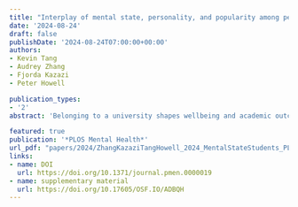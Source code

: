 ```yaml
---
title: "Interplay of mental state, personality, and popularity among peers in shaping belongingness of first-year students: A cross-sectional study"
date: '2024-08-24'
draft: false
publishDate: '2024-08-24T07:00:00+00:00'
authors:
- Kevin Tang
- Audrey Zhang
- Fjorda Kazazi
- Peter Howell

publication_types:
- '2'
abstract: 'Belonging to a university shapes wellbeing and academic outcomes for first-year students, yet this belongingness is harder to achieve for those from lower socio-economic back- grounds. This study delved into the flexible construct of status—the individual’s perceived position within the university’s social hierarchy and the strategy they adopt to achieve that position—and its impact on their belongingness. The objective was to identify key psycho- logical contributors that could impact first-year Psychology students expected social status and thereby their belongingness. A cross-sectional study tested first year Psychology stu- dents entering university in 2021 and 2022.The first-year students completed a battery of questionnaires to ascertain their status, belongingness to the university, mental state, and personalities. Structural equation modelling (SEM) was employed to evaluate a social eco- logical model focusing on belongingness. This analysis investigated the mediating role of peer status (popularity among peers) in the relationship between mental state and belong- ingness, and the moderating influence of personality traits on the connections between mental state and peer status. Both the mediation and moderation effects were statistically significant after adjusting for gender and ethnicity. The findings offer insights into how uni- versity administrations can effectively support students, particularly those from lower socio- economic backgrounds, in enhancing their social status among peers and fostering a stron- ger belongingness, thereby promoting their overall mental wellbeing and success in their academic pursuits.'

featured: true
publication: '*PLOS Mental Health*'
url_pdf: "papers/2024/ZhangKazaziTangHowell_2024_MentalStateStudents_PLOSONE.pdf"
links:
- name: DOI
  url: https://doi.org/10.1371/journal.pmen.0000019
- name: supplementary material
  url: https://doi.org/10.17605/OSF.IO/ADBQH
---
```

